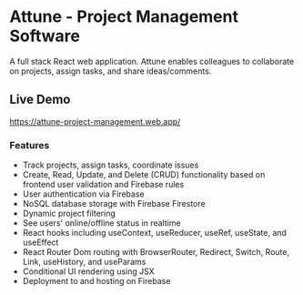 # Attune - Project Management Software

A full stack React web application. Attune enables colleagues to collaborate on projects, assign tasks, and share ideas/comments.  

## Live Demo

https://attune-project-management.web.app/  

### Features
- Track projects, assign tasks, coordinate issues  
- Create, Read, Update, and Delete (CRUD) functionality based on frontend user validation and Firebase rules  
- User authentication via Firebase  
- NoSQL database storage with Firebase Firestore  
- Dynamic project filtering  
- See users' online/offline status in realtime   
- React hooks including useContext, useReducer, useRef, useState, and useEffect  
- React Router Dom routing with BrowserRouter, Redirect, Switch, Route, Link, useHistory, and useParams   
- Conditional UI rendering using JSX  
- Deployment to and hosting on Firebase  